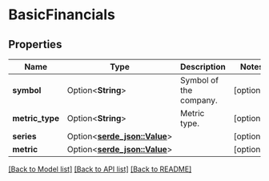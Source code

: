 # BasicFinancials

## Properties

Name | Type | Description | Notes
------------ | ------------- | ------------- | -------------
**symbol** | Option<**String**> | Symbol of the company. | [optional]
**metric_type** | Option<**String**> | Metric type. | [optional]
**series** | Option<[**serde_json::Value**](.md)> |  | [optional]
**metric** | Option<[**serde_json::Value**](.md)> |  | [optional]

[[Back to Model list]](../README.md#documentation-for-models) [[Back to API list]](../README.md#documentation-for-api-endpoints) [[Back to README]](../README.md)



